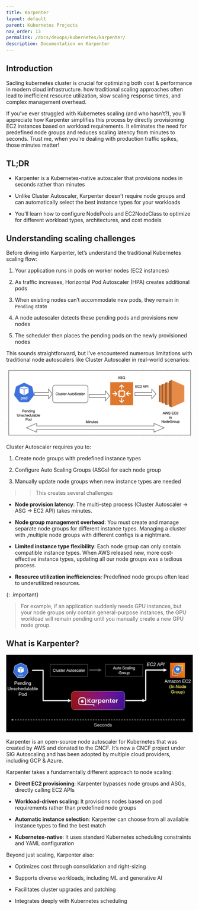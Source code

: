 ```yaml
---
title: Karpenter
layout: default
parent: Kubernetes Projects
nav_order: 13
permalink: /docs/devops/kubernetes/karpenter/
description: Documentation on Karpenter
---
```


## Introduction
Sacling kubernetes cluster is crucial for optimizing both cost & performance in modern cloud infrastructure. how traditional scaling approaches often lead to inefficient resource utilization, slow scaling response times, and complex management overhead. 

If you’ve ever struggled with Kubernetes scaling (and who hasn’t?), you’ll appreciate how Karpenter simplifies this process by directly provisioning EC2 instances based on workload requirements. It eliminates the need for predefined node groups and reduces scaling latency from minutes to seconds. Trust me, when you’re dealing with production traffic spikes, those minutes matter!

## TL;DR
* Karpenter is a Kubernetes-native autoscaler that provisions nodes in seconds rather than minutes

* Unlike Cluster Autoscaler, Karpenter doesn’t require node groups and can automatically select the best instance types for your workloads

* You’ll learn how to configure NodePools and EC2NodeClass to optimize for different workload types, architectures, and cost models

## Understanding scaling challenges
Before diving into Karpenter, let’s understand the traditional Kubernetes scaling flow:

1. Your application runs in pods on worker nodes (EC2 instances)

2. As traffic increases, Horizontal Pod Autoscaler (HPA) creates additional pods

3. When existing nodes can’t accommodate new pods, they remain in `Pending` state

4. A node autoscaler detects these pending pods and provisions new nodes

5. The scheduler then places the pending pods on the newly provisioned nodes

This sounds straightforward, but I’ve encountered numerous limitations with traditional node autoscalers like Cluster Autoscaler in real-world scenarios:


![ClusterAutoScaler](/docs/devops/kubernetes/karpenter/images/ClusterAutoScaler.png)

Cluster Autoscaler requires you to:

1. Create node groups with predefined instance types

2. Configure Auto Scaling Groups (ASGs) for each node group

3. Manually update node groups when new instance types are needed

>> This creates several challenges

* **Node provision latency**: The multi-step process (Cluster Autoscaler → ASG → EC2 API) takes minutes.

* **Node group management overhead**: You must create and manage separate node groups for different instance types. Managing a cluster with ,multiple node groups with different configs is a nightmare.

* **Limited instance type flexibility**: Each node group can only contain compatible instance types. When AWS released new, more cost-effective instance types, updating all our node groups was a tedious process.

* **Resource utilization inefficiencies**: Predefined node groups often lead to underutilized resources.


{: .important}
> For example, if an application suddenly needs GPU instances, but your node groups only contain general-purpose instances, the GPU workload will remain pending until you manually create a new GPU node group.

## What is Karpenter?

![karpenter](/docs/devops/kubernetes/karpenter/images/karpenter.png)

Karpenter is an open-source node autoscaler for Kubernetes that was created by AWS and donated to the CNCF. It’s now a CNCF project under SIG Autoscaling and has been adopted by multiple cloud providers, including GCP & Azure.


Karpenter takes a fundamentally different approach to node scaling:

* **Direct EC2 provisioning**: Karpenter bypasses node groups and ASGs, directly calling EC2 APIs

* **Workload-driven scaling**: It provisions nodes based on pod requirements rather than predefined node groups

* **Automatic instance selection**: Karpenter can choose from all available instance types to find the best match

* **Kubernetes-native**: It uses standard Kubernetes scheduling constraints and YAML configuration


Beyond just scaling, Karpenter also:

- Optimizes cost through consolidation and right-sizing

- Supports diverse workloads, including ML and generative AI

- Facilitates cluster upgrades and patching

- Integrates deeply with Kubernetes scheduling


<!-- https://blog.diatomlabs.com/mastering-eks-scaling-with-karpenter-a-practical-guide-a6e239645a45 -->